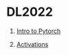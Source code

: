 # DL2022

1. [Intro to Pytorch](https://colab.research.google.com/github/emmanueliarussi/DL2022/blob/master/tutorial_1/Introduction_to_PyTorch_assignments.ipynb)

2. [Activations](https://colab.research.google.com/github/emmanueliarussi/DL2022/blob/master/tutorial_2/Activation_Functions_assignments.ipynb)